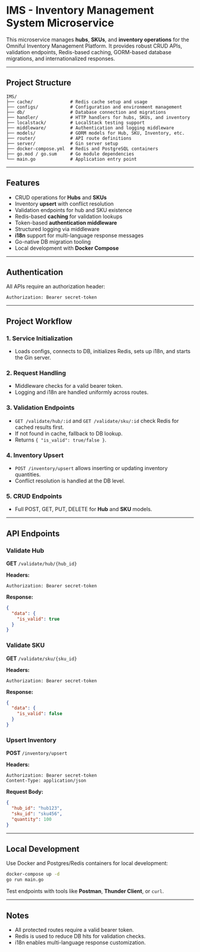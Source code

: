 
# IMS - Inventory Management System Microservice

This microservice manages **hubs**, **SKUs**, and **inventory operations** for the Omniful Inventory Management Platform. It provides robust CRUD APIs, validation endpoints, Redis-based caching, GORM-based database migrations, and internationalized responses.

---

## Project Structure

```
IMS/
├── cache/              # Redis cache setup and usage
├── configs/            # Configuration and environment management
├── db/                 # Database connection and migrations
├── handler/            # HTTP handlers for hubs, SKUs, and inventory
├── localstack/         # LocalStack testing support
├── middleware/         # Authentication and logging middleware
├── models/             # GORM models for Hub, SKU, Inventory, etc.
├── router/             # API route definitions
├── server/             # Gin server setup
├── docker-compose.yml  # Redis and PostgreSQL containers
├── go.mod / go.sum     # Go module dependencies
└── main.go             # Application entry point
```

---

## Features

- CRUD operations for **Hubs** and **SKUs**
- Inventory **upsert** with conflict resolution
- Validation endpoints for hub and SKU existence
- Redis-based **caching** for validation lookups
- Token-based **authentication middleware**
- Structured logging via middleware
- **i18n** support for multi-language response messages
- Go-native DB migration tooling
- Local development with **Docker Compose**

---

## Authentication

All APIs require an authorization header:

```
Authorization: Bearer secret-token
```

---

## Project Workflow

### 1. Service Initialization

- Loads configs, connects to DB, initializes Redis, sets up i18n, and starts the Gin server.

### 2. Request Handling

- Middleware checks for a valid bearer token.
- Logging and i18n are handled uniformly across routes.

### 3. Validation Endpoints

- `GET /validate/hub/:id` and `GET /validate/sku/:id` check Redis for cached results first.
- If not found in cache, fallback to DB lookup.
- Returns `{ "is_valid": true/false }`.

### 4. Inventory Upsert

- `POST /inventory/upsert` allows inserting or updating inventory quantities.
- Conflict resolution is handled at the DB level.

### 5. CRUD Endpoints

- Full POST, GET, PUT, DELETE for **Hub** and **SKU** models.

---

## API Endpoints

### Validate Hub

**GET** `/validate/hub/{hub_id}`

**Headers:**
```
Authorization: Bearer secret-token
```

**Response:**
```json
{
  "data": {
    "is_valid": true
  }
}
```

### Validate SKU

**GET** `/validate/sku/{sku_id}`

**Headers:**
```
Authorization: Bearer secret-token
```

**Response:**
```json
{
  "data": {
    "is_valid": false
  }
}
```

### Upsert Inventory

**POST** `/inventory/upsert`

**Headers:**
```
Authorization: Bearer secret-token
Content-Type: application/json
```

**Request Body:**
```json
{
  "hub_id": "hub123",
  "sku_id": "sku456",
  "quantity": 100
}
```

---

## Local Development

Use Docker and Postgres/Redis containers for local development:

```bash
docker-compose up -d
go run main.go
```

Test endpoints with tools like **Postman**, **Thunder Client**, or `curl`.

---

## Notes

- All protected routes require a valid bearer token.
- Redis is used to reduce DB hits for validation checks.
- i18n enables multi-language response customization.
